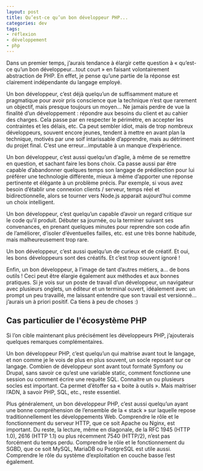 ```yaml
---
layout: post
title: Qu’est-ce qu’un bon développeur PHP...
categories: dev
tags:
- réflexion
- développement
- php
---
```


Dans un premier temps, j’aurais tendance à élargir cette question à « qu’est-ce qu’un bon développeur...tout court » en faisant volontairement abstraction de PHP. En effet, je pense qu’une partie de la réponse est clairement indépendante du langage employé.

Un bon développeur, c’est déjà quelqu’un de suffisamment mature et pragmatique pour avoir pris conscience que la technique n’est que rarement un objectif, mais presque toujours un moyen… Ne jamais perdre de vue la finalité d’un développement : répondre aux besoins du client et au cahier des charges. Cela passe par en respecter le périmètre, en accepter les contraintes et les délais, etc. Ca peut sembler idiot, mais de trop nombreux développeurs, souvent encore jeunes, tendent à mettre en avant plan la technique, motivés par une soif intarissable d’apprendre, mais au détriment du projet final. C’est une erreur…imputable à un manque d’expérience.

Un bon développeur, c’est aussi quelqu’un d’agile, à même de se remettre en question, et sachant faire les bons choix. Ca passe aussi par être capable d’abandonner quelques temps son langage de prédilection pour lui préférer une technologie différente, mieux à même d’apporter une réponse pertinente et élégante à un problème précis. Par exemple, si vous avez besoin d’établir une connexion clients / serveur, temps réel et bidirectionnelle, alors se tourner vers Node.js apparait aujourd’hui comme un choix intelligent.

Un bon développeur, c’est quelqu’un capable d’avoir un regard critique sur le code qu’il produit. Débuter sa journée, ou la terminer suivant ses convenances, en prenant quelques minutes pour reprendre son code afin de l’améliorer, d’isoler d’éventuelles failles, etc. est une très bonne habitude, mais malheureusement trop rare.

Un bon développeur, c’est aussi quelqu’un de curieux et de créatif. Et oui, les bons développeurs sont des créatifs. Et c’est trop souvent ignoré !

Enfin, un bon développeur, à l’image de tant d’autres métiers, a… de bons outils ! Ceci peut être élargie également aux méthodes et aux bonnes pratiques. Si je vois sur un poste de travail d’un développeur, un navigateur avec plusieurs onglets, un éditeur et un terminal ouvert, idéalement avec un prompt un peu travaillé, me laissant entendre que son travail est versionné…j’aurais un à priori positif. Ca tiens à peu de choses :) 

## Cas particulier de l'écosystème PHP

Si l’on cible maintenant plus précisément les développeurs PHP, j’ajouterais quelques remarques complémentaires. 

Un bon développeur PHP, c’est quelqu’un qui maitrise avant tout le langage, et non comme je le vois de plus en plus souvent, un socle reposant sur ce langage. Combien de développeur sont avant tout formaté Symfony ou Drupal, sans savoir ce qu’est une variable static, comment fonctionne une session ou comment écrire  une requête SQL. Connaitre un ou plusieurs socles est important. Ca permet d’étoffer sa « boite à outils ». Mais maitriser l’ADN, à savoir PHP, SQL, etc., reste essentiel.

Plus généralement, un bon développeur PHP, c’est aussi quelqu’un ayant une bonne compréhension de l’ensemble de la « stack » sur laquelle repose traditionnellement les développements Web. Comprendre le rôle et le fonctionnement du serveur HTTP, que ce soit Apache ou Nginx, est important. Du reste, la lecture, même en diagonale, de la RFC 1945 (HTTP 1.0), 2616 (HTTP 1.1) ou plus récemment 7540 (HTTP/2), n’est pas forcément du temps perdu. Comprendre le rôle et le fonctionnement du SGBD, que ce soit MySQL, MariaDB ou PsotgreSQL est utile aussi. Comprendre le rôle du système d’exploitation en couche basse l’est également.  